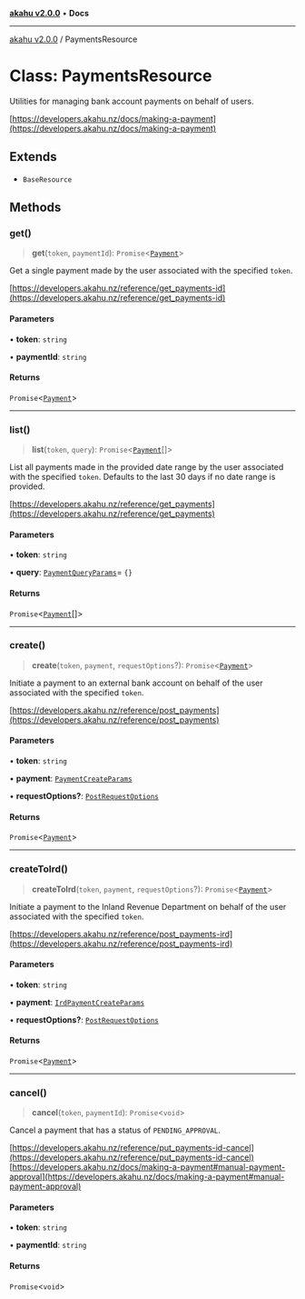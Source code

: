 [**akahu v2.0.0**](../README.md) • **Docs**

***

[akahu v2.0.0](../README.md) / PaymentsResource

# Class: PaymentsResource

Utilities for managing bank account payments on behalf of users.

[https://developers.akahu.nz/docs/making-a-payment](https://developers.akahu.nz/docs/making-a-payment)

## Extends

- `BaseResource`

## Methods

### get()

> **get**(`token`, `paymentId`): `Promise`\<[`Payment`](../type-aliases/Payment.md)\>

Get a single payment made by the user associated with the specified `token`.

[https://developers.akahu.nz/reference/get_payments-id](https://developers.akahu.nz/reference/get_payments-id)

#### Parameters

• **token**: `string`

• **paymentId**: `string`

#### Returns

`Promise`\<[`Payment`](../type-aliases/Payment.md)\>

***

### list()

> **list**(`token`, `query`): `Promise`\<[`Payment`](../type-aliases/Payment.md)[]\>

List all payments made in the provided date range by the user associated
with the specified `token`. Defaults to the last 30 days if no date range
is provided.

[https://developers.akahu.nz/reference/get_payments](https://developers.akahu.nz/reference/get_payments)

#### Parameters

• **token**: `string`

• **query**: [`PaymentQueryParams`](../type-aliases/PaymentQueryParams.md)= `{}`

#### Returns

`Promise`\<[`Payment`](../type-aliases/Payment.md)[]\>

***

### create()

> **create**(`token`, `payment`, `requestOptions`?): `Promise`\<[`Payment`](../type-aliases/Payment.md)\>

Initiate a payment to an external bank account on behalf of the user associated
with the specified `token`.

[https://developers.akahu.nz/reference/post_payments](https://developers.akahu.nz/reference/post_payments)

#### Parameters

• **token**: `string`

• **payment**: [`PaymentCreateParams`](../type-aliases/PaymentCreateParams.md)

• **requestOptions?**: [`PostRequestOptions`](../type-aliases/PostRequestOptions.md)

#### Returns

`Promise`\<[`Payment`](../type-aliases/Payment.md)\>

***

### createToIrd()

> **createToIrd**(`token`, `payment`, `requestOptions`?): `Promise`\<[`Payment`](../type-aliases/Payment.md)\>

Initiate a payment to the Inland Revenue Department on behalf of the user
associated with the specified `token`.

[https://developers.akahu.nz/reference/post_payments-ird](https://developers.akahu.nz/reference/post_payments-ird)

#### Parameters

• **token**: `string`

• **payment**: [`IrdPaymentCreateParams`](../type-aliases/IrdPaymentCreateParams.md)

• **requestOptions?**: [`PostRequestOptions`](../type-aliases/PostRequestOptions.md)

#### Returns

`Promise`\<[`Payment`](../type-aliases/Payment.md)\>

***

### cancel()

> **cancel**(`token`, `paymentId`): `Promise`\<`void`\>

Cancel a payment that has a status of `PENDING_APPROVAL`.

[https://developers.akahu.nz/reference/put_payments-id-cancel](https://developers.akahu.nz/reference/put_payments-id-cancel)
[https://developers.akahu.nz/docs/making-a-payment#manual-payment-approval](https://developers.akahu.nz/docs/making-a-payment#manual-payment-approval)

#### Parameters

• **token**: `string`

• **paymentId**: `string`

#### Returns

`Promise`\<`void`\>
